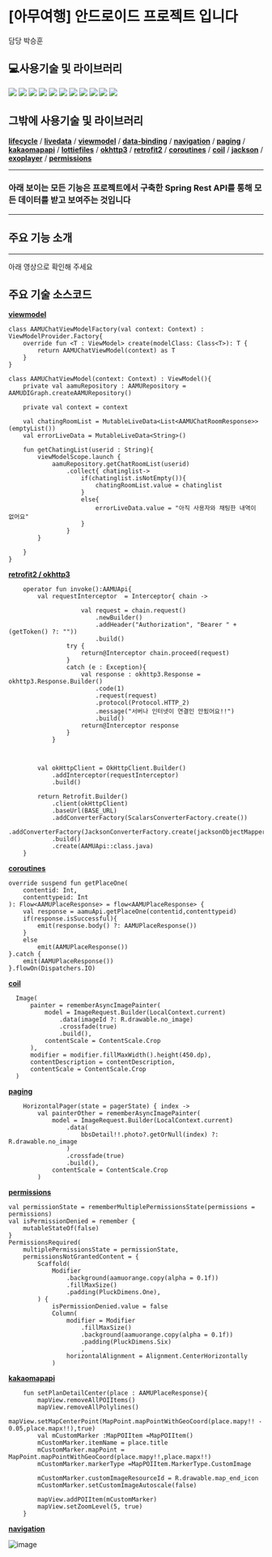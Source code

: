 [아무여행] 안드로이드 프로젝트 입니다
======================

담당 박승훈

## 💻사용기술 및 라이브러리
<div>
<img src="https://img.shields.io/badge/Gradle-02303A?style=flat-square&logo=Gradle&logoColor=white"/>
<img src="https://img.shields.io/badge/Kotlin-7F52FF?style=flat-square&logo=Kotlin&logoColor=white"/>
<img src="https://img.shields.io/badge/jetpackcompose-4285F4?style=flat-square&logo=jetpackcompose&logoColor=white"/>
<img src="https://img.shields.io/badge/Android-3DDC84?style=flat-square&logo=Android&logoColor=white"/>
<img src="https://img.shields.io/badge/AndroidStudio-3DDC84?style=flat-square&logo=AndroidStudio&logoColor=white"/>
<img src="https://img.shields.io/badge/Firebase-FFCA28?style=flat-square&logo=Firebase&logoColor=white"/>
<img src="https://img.shields.io/badge/Spring-6DB33F?style=flat-square&logo=Spring&logoColor=white"/>
<img src="https://img.shields.io/badge/SpringSecurity-6DB33F?style=flat-square&logo=SpringSecurity&logoColor=white"/>
<img src="https://img.shields.io/badge/JSON-000000?style=flat-square&logo=JSON&logoColor=white"/>
<img src="https://img.shields.io/badge/JSONWebTokens-000000?style=flat-square&logo=JSONWebTokens&logoColor=white"/>
<img src="https://img.shields.io/badge/FontAwesome-528DD7?style=flat-square&logo=FontAwesome&logoColor=white"/>
</div>

## 그밖에 사용기술 및 라이브러리
[**lifecycle**](https://developer.android.com/jetpack/androidx/releases/lifecycle?hl=ko) / 
[**livedata**](https://developer.android.com/topic/libraries/architecture/livedata?hl=ko) / 
[**viewmodel**](https://developer.android.com/topic/libraries/architecture/viewmodel?hl=ko) / 
[**data-binding**](https://developer.android.com/topic/libraries/data-binding?hl=ko) / 
[**navigation**](https://developer.android.com/jetpack/androidx/releases/navigation?hl=ko) / 
[**paging**](https://developer.android.com/jetpack/androidx/releases/paging) / 
[**kakaomapapi**](https://apis.map.kakao.com/android/documentation/) / 
[**lottiefiles**](https://lottiefiles.com/) / 
[**okhttp3**](https://square.github.io/okhttp/) / 
[**retrofit2**](https://square.github.io/retrofit/) / 
[**coroutines**](https://developer.android.com/kotlin/coroutines) / 
[**coil**](https://coil-kt.github.io/coil/compose/) /
[**jackson**](https://github.com/FasterXML/jackson) / 
[**exoplayer**](https://github.com/google/ExoPlayer) / 
[**permissions**](https://google.github.io/accompanist/permissions/)
<hr/>

### 아래 보이는 모든 기능은 프로젝트에서 구축한 Spring Rest API를 통해 모든 데이터를 받고 보여주는 것입니다
<hr/>

## 주요 기능 소개 


<hr/>

아래 영상으로 확인해 주세요


## 주요 기술 소스코드
[**viewmodel**](https://github.com/nigunpark/AAMUWorkSpace/blob/main/AAMUAndroidApp/app/src/main/java/com/aamu/aamuandroidapp/components/chatlist/AAMUChatViewModel.kt)

    class AAMUChatViewModelFactory(val context: Context) : ViewModelProvider.Factory{
        override fun <T : ViewModel> create(modelClass: Class<T>): T {
            return AAMUChatViewModel(context) as T
        }
    }

    class AAMUChatViewModel(context: Context) : ViewModel(){
        private val aamuRepository : AAMURepository = AAMUDIGraph.createAAMURepository()

        private val context = context

        val chatingRoomList = MutableLiveData<List<AAMUChatRoomResponse>>(emptyList())
        val errorLiveData = MutableLiveData<String>()

        fun getChatingList(userid : String){
            viewModelScope.launch {
                aamuRepository.getChatRoomList(userid)
                    .collect{ chatinglist->
                        if(chatinglist.isNotEmpty()){
                            chatingRoomList.value = chatinglist
                        }
                        else{
                            errorLiveData.value = "아직 사용자와 채팅한 내역이 없어요"
                        }
                    }
            }

        }
    }
    
[**retrofit2 / okhttp3**](https://github.com/nigunpark/AAMUWorkSpace/blob/main/AAMUAndroidApp/app/src/main/java/com/aamu/aamuandroidapp/data/api/AAMUApi.kt)

        operator fun invoke():AAMUApi{
            val requestInterceptor  = Interceptor{ chain ->

                        val request = chain.request()
                            .newBuilder()
                            .addHeader("Authorization", "Bearer " + (getToken() ?: ""))
                            .build()
                    try {
                        return@Interceptor chain.proceed(request)
                    }
                    catch (e : Exception){
                        val response : okhttp3.Response = okhttp3.Response.Builder()
                            .code(1)
                            .request(request)
                            .protocol(Protocol.HTTP_2)
                            .message("서버나 인터넷이 연결인 안됬어요!!")
                            .build()
                        return@Interceptor response
                    }
                }



            val okHttpClient = OkHttpClient.Builder()
                .addInterceptor(requestInterceptor)
                .build()

            return Retrofit.Builder()
                .client(okHttpClient)
                .baseUrl(BASE_URL)
                .addConverterFactory(ScalarsConverterFactory.create())
                .addConverterFactory(JacksonConverterFactory.create(jacksonObjectMapper()))
                .build()
                .create(AAMUApi::class.java)
        }

[**coroutines**](https://github.com/nigunpark/AAMUWorkSpace/blob/main/AAMUAndroidApp/app/src/main/java/com/aamu/aamuandroidapp/data/api/repositories/AAMURepositoryImpl.kt)

    override suspend fun getPlaceOne(
        contentid: Int,
        contenttypeid: Int
    ): Flow<AAMUPlaceResponse> = flow<AAMUPlaceResponse> {
        val response = aamuApi.getPlaceOne(contentid,contenttypeid)
        if(response.isSuccessful){
            emit(response.body() ?: AAMUPlaceResponse())
        }
        else
            emit(AAMUPlaceResponse())
    }.catch {
        emit(AAMUPlaceResponse())
    }.flowOn(Dispatchers.IO)
    
[**coil**](https://github.com/nigunpark/AAMUWorkSpace/blob/main/AAMUAndroidApp/app/src/main/java/com/aamu/aamuandroidapp/components/gram/posts/PostItem.kt)

      Image(
          painter = rememberAsyncImagePainter(
              model = ImageRequest.Builder(LocalContext.current)
                  .data(imageId ?: R.drawable.no_image)
                  .crossfade(true)
                  .build(),
              contentScale = ContentScale.Crop
          ),
          modifier = modifier.fillMaxWidth().height(450.dp),
          contentDescription = contentDescription,
          contentScale = ContentScale.Crop
      )
    
[**paging**](https://github.com/nigunpark/AAMUWorkSpace/blob/main/AAMUAndroidApp/app/src/main/java/com/aamu/aamuandroidapp/components/routebbs/detail/RouteBBSDetail.kt)

        HorizontalPager(state = pagerState) { index ->
            val painterOther = rememberAsyncImagePainter(
                model = ImageRequest.Builder(LocalContext.current)
                    .data(
                        bbsDetail!!.photo?.getOrNull(index) ?: R.drawable.no_image
                    )
                    .crossfade(true)
                    .build(),
                contentScale = ContentScale.Crop
            )

[**permissions**](https://github.com/nigunpark/AAMUWorkSpace/blob/main/AAMUAndroidApp/app/src/main/java/com/aamu/aamuandroidapp/pluck/ui/permission/Permission.kt)

    val permissionState = rememberMultiplePermissionsState(permissions = permissions)
    val isPermissionDenied = remember {
        mutableStateOf(false)
    }
    PermissionsRequired(
        multiplePermissionsState = permissionState,
        permissionsNotGrantedContent = {
            Scaffold(
                Modifier
                    .background(aamuorange.copy(alpha = 0.1f))
                    .fillMaxSize()
                    .padding(PluckDimens.One),
            ) {
                isPermissionDenied.value = false
                Column(
                    modifier = Modifier
                        .fillMaxSize()
                        .background(aamuorange.copy(alpha = 0.1f))
                        .padding(PluckDimens.Six)
                        ,
                    horizontalAlignment = Alignment.CenterHorizontally
                )

[**kakaomapapi**](https://github.com/nigunpark/AAMUWorkSpace/blob/main/AAMUAndroidApp/app/src/main/java/com/aamu/aamuandroidapp/components/aamuplan/AAMUPlanViewModel.kt)

        fun setPlanDetailCenter(place : AAMUPlaceResponse){
            mapView.removeAllPOIItems()
            mapView.removeAllPolylines()
            mapView.setMapCenterPoint(MapPoint.mapPointWithGeoCoord(place.mapy!! - 0.05,place.mapx!!),true)
            val mCustomMarker :MapPOIItem =MapPOIItem()
            mCustomMarker.itemName = place.title
            mCustomMarker.mapPoint = MapPoint.mapPointWithGeoCoord(place.mapy!!,place.mapx!!)
            mCustomMarker.markerType =MapPOIItem.MarkerType.CustomImage

            mCustomMarker.customImageResourceId = R.drawable.map_end_icon
            mCustomMarker.setCustomImageAutoscale(false)

            mapView.addPOIItem(mCustomMarker)
            mapView.setZoomLevel(5, true)
        }

[**navigation**](https://github.com/nigunpark/AAMUWorkSpace/tree/main/AAMUAndroidApp/app/src/main/res/navigation)

![image](https://user-images.githubusercontent.com/107670168/185070770-bfd95ab7-40ee-439d-a006-331d41738181.png)



